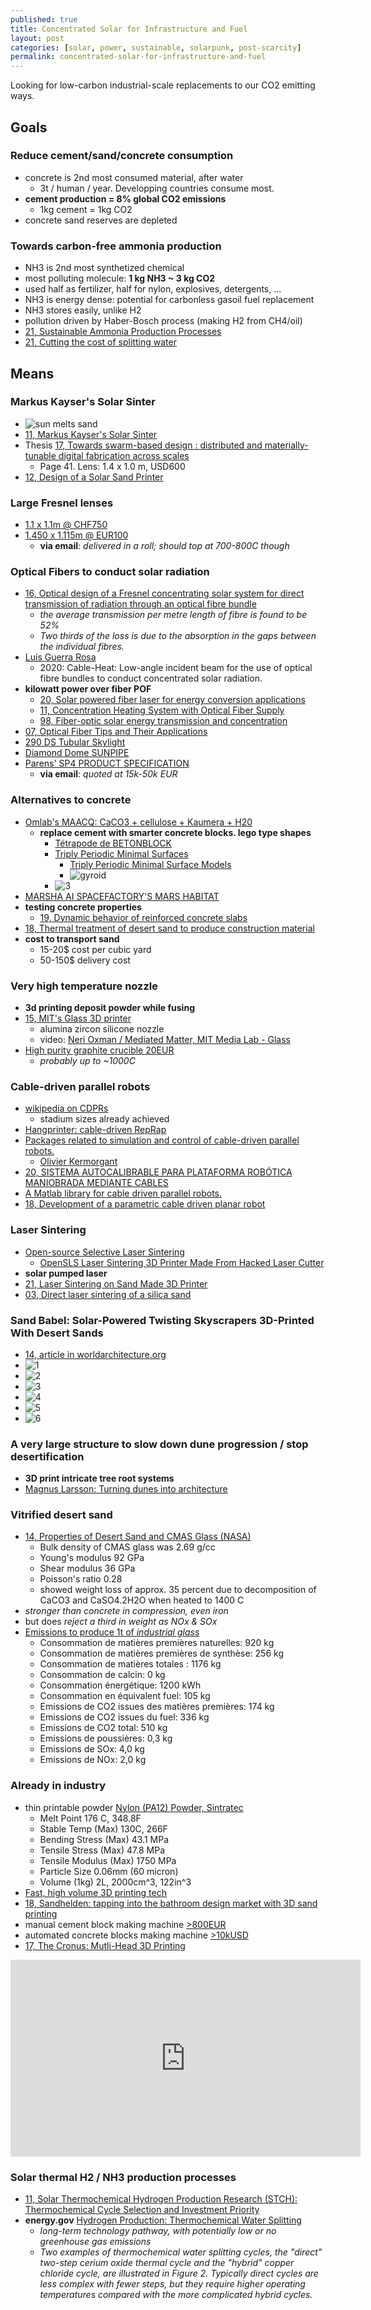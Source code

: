 ```yaml
---
published: true
title: Concentrated Solar for Infrastructure and Fuel
layout: post
categories: [solar, power, sustainable, solarpunk, post-scarcity]
permalink: concentrated-solar-for-infrastructure-and-fuel
---
```


Looking for low-carbon industrial-scale replacements to our CO2 emitting ways.


## Goals

### Reduce cement/sand/concrete consumption
* concrete is 2nd most consumed material, after water
	* 3t / human / year. Developping countries consume most.
* **cement production = 8% global CO2 emissions**
	* 1kg cement = 1kg CO2
* concrete sand reserves are depleted

### Towards carbon-free ammonia production
* NH3 is 2nd most synthetized chemical
* most polluting molecule: **1 kg NH3 ~ 3 kg CO2**
* used half as fertilizer, half for nylon, explosives, detergents, ...
* NH3 is energy dense: potential for carbonless gasoil fuel replacement
* NH3 stores easily, unlike H2
* pollution driven by Haber-Bosch process (making H2 from CH4/oil)
* [21, Sustainable Ammonia Production Processes](https://www.frontiersin.org/articles/10.3389/fenrg.2021.580808/full)
* [21, Cutting the cost of splitting water](https://www.psi.ch/en/science/scientific-highlights/cutting-the-cost-of-splitting-water)

## Means

### Markus Kayser's Solar Sinter
* ![sun melts sand](./assets/sha256/89dca751434c554586b59e44d775ece6c511e37beaf98b4710b74a1098633132.jpg)
* [11, Markus Kayser's Solar Sinter](https://kayserworks.com/798817030644)
* Thesis [17, Towards swarm-based design : distributed and materially-tunable digital fabrication across scales](https://dspace.mit.edu/handle/1721.1/115741)
	* Page 41. Lens: 1.4 x 1.0 m, USD600
* [12, Design of a Solar Sand Printer](https://essay.utwente.nl/69808/1/Design%20of%20a%20solar%20sand%20printer.pdf)

### Large Fresnel lenses
* [1.1 x 1.1m @ CHF750](https://www.fruugoschweiz.com/square-shape-focal-length-fresnel-solar-lens/p-55977041-113481672?language=en&ac=croud)
* [1.450 x 1.115m @ EUR100](https://www.solarbrother.com/acheter/lentille-de-fresnel-xl/)
	* **via email**: *delivered in a roll; should top at 700-800C though*

### Optical Fibers to conduct solar radiation
* [16, Optical design of a Fresnel concentrating solar system for direct transmission of radiation through an optical fibre bundle](https://www.sciencedirect.com/science/article/abs/pii/S0038092X15006258)
	* *the average transmission per metre length of fibre is found to be 52%*
	* *Two thirds of the loss is due to the absorption in the gaps between the individual fibres.*
* [Luís Guerra Rosa](https://fenix.tecnico.ulisboa.pt/homepage/ist11630/research-interests)
	* 2020: Cable-Heat: Low-angle incident beam for the use of optical fibre bundles to conduct concentrated solar radiation.
* **kilowatt power over fiber POF**
	* [20, Solar powered fiber laser for energy conversion applications](https://scholar.google.co.uk/citations?view_op=view_citation&hl=en&user=s2NGjygAAAAJ&sortby=pubdate&citation_for_view=s2NGjygAAAAJ%3AAFXcoJnoRH0C&tzom=-60)
	* [11, Concentration Heating System with Optical Fiber Supply](https://www.sciencedirect.com/science/article/pii/S1876610211015025)
	* [98, Fiber-optic solar energy transmission and concentration](https://www.researchgate.net/publication/229320300_Fiber-optic_solar_energy_transmission_and_concentration)
* [07, Optical Fiber Tips and Their Applications](https://www.molex.com/mx_upload/superfamily/polymicro/pdfs/Optical_Fiber_Tips_and_Their_Applications_Nov_2007.pdf)
* [290 DS Tubular Skylight](https://www.solatube.com/residential/skylights/product-selection-guide/290-ds/)
* [Diamond Dome SUNPIPE](https://www.monodraught.com/shop-sunpipe/)
* [Parens' SP4 PRODUCT SPECIFICATION](https://www.parans.com/wp-content/uploads/2021/04/Parans_Product_information_2020_2.1.pdf)
	* **via email**: *quoted at 15k-50k EUR*

### Alternatives to concrete
* [Omlab's MAACQ: CaCO3 + cellulose + Kaumera + H20](https://www.omlab.nl/maacq/)
	* **replace cement with smarter concrete blocks. lego type shapes**
		* [Tétrapode de BETONBLOCK](https://betonblock.com/fr/products/tetrapodes-fr#)
		* [Triply Periodic Minimal Surfaces](https://facstaff.susqu.edu/brakke/evolver/examples/periodic/periodic.html)
			* [Triply Periodic Minimal Surface Models](https://facstaff.susqu.edu/brakke/models/tpmsmodels.html)
			* ![gyroid](./assets/sha256/326985c893d1672228e1e4bd3112fb896571475389ded38218cbab11d5a87e1e.gif)
		<!-- * ![1](https://emergingobjects.com/wp-content/uploads/2014/04/involute1.jpg) -->
		<!-- * ![2](https://emergingobjects.com/wp-content/uploads/2014/04/involute2.jpg) -->
		* ![3](./assets/sha256/76565beddea2b330f1621f1e2ec0b5f966e36308b2bf21588fd4ac622033d839.jpg)
		<!-- * ![4](https://emergingobjects.com/wp-content/uploads/2014/04/involute4.jpg) -->
* [MARSHA AI SPACEFACTORY'S MARS HABITAT](https://www.aispacefactory.com/marsha)
* **testing concrete properties**
	* [19, Dynamic behavior of reinforced concrete slabs](https://onlinelibrary.wiley.com/doi/abs/10.1002/best.201800104)
* [18, Thermal treatment of desert sand to produce construction material](https://www.researchgate.net/publication/323172869_Thermal_treatment_of_desert_sand_to_produce_construction_material)
* **cost to transport sand**
	* 15-20$ cost per cubic yard
	* 50-150$ delivery cost

### Very high temperature nozzle
* **3d printing deposit powder while fusing**
* [15, MIT's Glass 3D printer](https://news.mit.edu/2015/3-d-printing-transparent-glass-0914)
	* alumina zircon silicone nozzle
	* video: [Neri Oxman / Mediated Matter, MIT Media Lab - Glass](https://www.youtube.com/watch?v=6GaQtH1bhpo)
* [High purity graphite crucible 20EUR](https://www.amazon.fr/puret%C3%A9-graphite-moulage-couvercle-argent%C3%A9/dp/B07LF8YTTL)
	* *probably up to ~1000C*

### Cable-driven parallel robots
* [wikipedia on CDPRs](https://en.wikipedia.org/wiki/Cable_robots)
	* stadium sizes already achieved
* [Hangprinter: cable-driven RepRap](https://hangprinter.org/)
* [Packages related to simulation and control of cable-driven parallel robots.](https://github.com/oKermorgant/cdpr)
	* [Olivier Kermorgant](http://pagesperso.ls2n.fr/~kermorgant-o/)
* [20, SISTEMA AUTOCALIBRABLE PARA PLATAFORMA ROBÓTICA MANIOBRADA MEDIANTE CABLES](https://www.researchgate.net/profile/Alfredo-Maussa/publication/343268337_SISTEMA_AUTOCALIBRABLE_PARA_PLATAFORMA_ROBOTICA_MANIOBRADA_MEDIANTE_CABLES/links/5fa60db8a6fdcc06241cc3a0/SISTEMA-AUTOCALIBRABLE-PARA-PLATAFORMA-ROBOTICA-MANIOBRADA-MEDIANTE-CABLES.pdf)
* [A Matlab library for cable driven parallel robots.](https://github.com/IRMA-LAB/cdpr_matlab)
* [18, Development of a parametric cable driven planar robot](https://www.redalyc.org/journal/496/49659032006/html/)

### Laser Sintering
* [Open-source Selective Laser Sintering](https://github.com/MillerLabFTW/OpenSLS)
	* [OpenSLS Laser Sintering 3D Printer Made From Hacked Laser Cutter](http://diy3dprinting.blogspot.com/2016/04/opensls-laser-sintering-3d-printer-made.html)
* **solar pumped laser**
* [21, Laser Sintering on Sand Made 3D Printer](https://www.youtube.com/watch?v=IIlosHwpU4g)
* [03, Direct laser sintering of a silica sand](https://www.sciencedirect.com/science/article/abs/pii/S0261306903001262)

### Sand Babel: Solar-Powered Twisting Skyscrapers 3D-Printed With Desert Sands
* [14, article in worldarchitecture.org](https://worldarchitecture.org/authors-links/pmcnn/sand-babel-solar-powered-twisting-skyscrapers-3d-printed-with-desert-sands.html)
* ![1](./assets/sha256/fd545643c0bff49c6786519c4bdf54f8af717490986c5303ee6d1a233334637f.jpg)
* ![2](./assets/sha256/f9e1a2d0c2792de9e5f7488a9157e30db461dc4ccf9ce2ab709c7befc25f227d.jpg)
* ![3](./assets/sha256/db4e128cc846c9a7a1a2f5fe5551dfea59f8578786de17b8e09f5e84dfe3bcab.jpg)
* ![4](./assets/sha256/041ca8ff0c1d83c31b03740b86b0f9398ac89ff6f93824c013317b6c47d992cb.jpg)
* ![5](./assets/sha256/b9702a55e51d65378b5aace0f416ca7ec7fee4bd32357e0993abee3bebd6410c.jpg)
* ![6](./assets/sha256/3957d5d6df3871271d184a8915af63b8247ee0b0fb6fef659636d6468a536b99.jpg)
<!-- * ![7](https://inhabitat.com/wp-content/blogs.dir/1/files/2014/03/Sand-Babel-Solar-Powered-3D-Printed-Tower-7.jpg) -->

### A very large structure to slow down dune progression / stop desertification
* **3D print intricate tree root systems**
* [Magnus Larsson: Turning dunes into architecture](https://www.youtube.com/watch?v=PXMJobWlXks)

### Vitrified desert sand
* [14, Properties of Desert Sand and CMAS Glass (NASA)](https://ntrs.nasa.gov/citations/20140017770)
	* Bulk density of CMAS glass was 2.69 g/cc
	* Young's modulus 92 GPa
	* Shear modulus 36 GPa
	* Poisson's ratio 0.28
	* showed weight loss of approx. 35 percent due to decomposition of CaCO3 and CaSO4.2H2O when heated to 1400 C
* *stronger than concrete in compression, even iron*
* but does *reject a third in weight as NOx & SOx*
* [Emissions to produce 1t of *industrial glass*](https://www.verreonline.fr/encyclopedie/doc/fabri1-Pajean.pdf)
	- Consommation de matières premières naturelles: 920 kg
	- Consommation de matières premières de synthèse: 256 kg
	- Consommation de matières totales : 1176 kg
	- Consommation de calcin: 0 kg
	- Consommation énergétique: 1200 kWh
	- Consommation en équivalent fuel: 105 kg
	- Emissions de CO2 issues des matières premières: 174 kg
	- Emissions de CO2 issues du fuel: 336 kg
	- Emissions de CO2 total: 510 kg
	- Emissions de poussières: 0,3 kg
	- Emissions de SOx: 4,0 kg
	- Emissions de NOx: 2,0 kg

### Already in industry
* thin printable powder [Nylon (PA12) Powder, Sintratec](https://3dchimera.com/products/sintratec-pa12-powder#specs)
	* Melt Point	176 C, 348.8F
	* Stable Temp (Max)	130C, 266F
	* Bending Stress (Max)	43.1 MPa
	* Tensile Stress (Max)	47.8 MPa
	* Tensile Modulus (Max)	1750 MPa
	* Particle Size	0.06mm (60 micron)
	* Volume (1kg)	2L, 2000cm^3, 122in^3
* [Fast, high volume 3D printing tech](https://www.highspeedsinteringtechnology.com/)
* [18, Sandhelden: tapping into the bathroom design market with 3D sand printing](https://www.3dprintingmedia.network/sandhelden-3d-sand-printing-sinks/)
* manual cement block making machine [>800EUR](https://www.alibaba.com/pla/High-capacity-Trade-Assurance-manual-brick_1600100372123.html?mark=google_shopping&biz=pla&language=fr&pcy=FR&searchText=brick+making+machinery&src=sem_ggl&from=sem_ggl&cmpgn=12241681437&adgrp=117498985099&fditm=&tgt=pla-298190246337&locintrst=&locphyscl=9056144&mtchtyp=&ntwrk=u&device=c&dvcmdl=&creative=496016512722&plcmnt=&plcmntcat=&p1=&p2=&aceid=&position=&localKeyword=&gclid=Cj0KCQjwu7OIBhCsARIsALxCUaNLUfJS3WQeW-ARZTT21GdHcl_cwib5DKED3_LPyk8whSwc0cTayqgaAtOlEALw_wcB)
* automated concrete blocks making machine [>10kUSD](https://french.alibaba.com/product-detail/QT4-15-block-making-machine-1600096903840.html?mark=google_shopping&seo=1)
* [17, The Cronus: Mutli-Head 3D Printing](https://www.youtube.com/watch?v=TkEOMQ6rQ6s)
<iframe width="560" height="315" src="https://www.youtube.com/embed/TkEOMQ6rQ6s?start=28" title="YouTube video player" frameborder="0" allow="accelerometer; autoplay; clipboard-write; encrypted-media; gyroscope; picture-in-picture" allowfullscreen></iframe>

### Solar thermal H2 / NH3 production processes
* [11, Solar Thermochemical Hydrogen Production Research (STCH): Thermochemical Cycle Selection and Investment Priority](https://www.energy.gov/sites/default/files/2014/03/f9/solar_thermo_h2.pdf)
* **energy.gov** [Hydrogen Production: Thermochemical Water Splitting](https://www.energy.gov/eere/fuelcells/hydrogen-production-thermochemical-water-splitting)
	* *long-term technology pathway, with potentially low or no greenhouse gas emissions*
	* *Two examples of thermochemical water splitting cycles, the "direct" two-step cerium oxide thermal cycle and the "hybrid" copper chloride cycle, are illustrated in Figure 2. Typically direct cycles are less complex with fewer steps, but they require higher operating temperatures compared with the more complicated hybrid cycles.*
